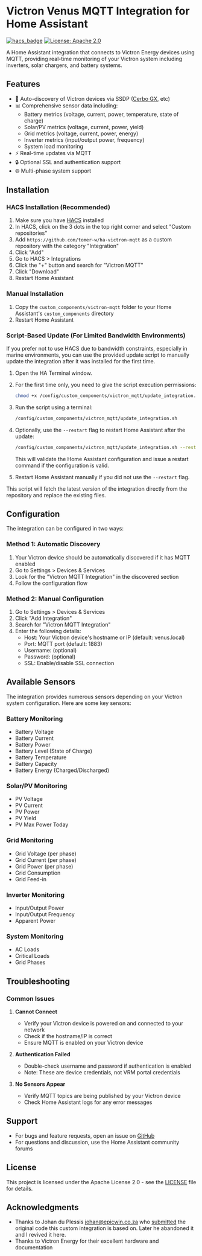 # Victron Venus MQTT Integration for Home Assistant

[![hacs_badge](https://img.shields.io/badge/HACS-Custom-orange.svg)](https://github.com/custom-components/hacs)
[![License: Apache 2.0](https://img.shields.io/badge/License-Apache_2.0-blue.svg)](http://www.apache.org/licenses/LICENSE-2.0)
<!-- [![Validate](https://github.com/tomer-w/ha-victron-mqtt/actions/workflows/validate.yaml/badge.svg)](https://github.com/tomer-w/ha-victron-mqtt/actions/workflows/validate.yaml) -->

A Home Assistant integration that connects to Victron Energy devices using MQTT, providing real-time monitoring of your Victron system including inverters, solar chargers, and battery systems.

## Features

- 🔌 Auto-discovery of Victron devices via SSDP ([Cerbo GX](https://www.victronenergy.com/communication-centres/cerbo-gx), etc)
- 📊 Comprehensive sensor data including:
  - Battery metrics (voltage, current, power, temperature, state of charge)
  - Solar/PV metrics (voltage, current, power, yield)
  - Grid metrics (voltage, current, power, energy)
  - Inverter metrics (input/output power, frequency)
  - System load monitoring
- ⚡ Real-time updates via MQTT
- 🔒 Optional SSL and authentication support
- 🌐 Multi-phase system support

## Installation

### HACS Installation (Recommended)
1. Make sure you have [HACS](https://hacs.xyz/) installed
2. In HACS, click on the 3 dots in the top right corner and select "Custom repositories"
3. Add `https://github.com/tomer-w/ha-victron-mqtt` as a custom repository with the category "Integration"
4. Click "Add"
5. Go to HACS > Integrations
6. Click the "+" button and search for "Victron MQTT"
7. Click "Download"
8. Restart Home Assistant

### Manual Installation
1. Copy the `custom_components/victron-mqtt` folder to your Home Assistant's `custom_components` directory
2. Restart Home Assistant

### Script-Based Update (For Limited Bandwidth Environments)
If you prefer not to use HACS due to bandwidth constraints, especially in marine environments, you can use the provided update script to manually update the integration after it was installed for the first time.

1. Open the HA Terminal window.
2. For the first time only, you need to give the script execution permissions:
   ```bash
   chmod +x /config/custom_components/victron_mqtt/update_integration.sh
   ```
2. Run the script using a terminal:
   ```bash
   /config/custom_components/victron_mqtt/update_integration.sh
   ```
3. Optionally, use the `--restart` flag to restart Home Assistant after the update:
   ```bash
   /config/custom_components/victron_mqtt/update_integration.sh --restart
   ```
   This will validate the Home Assistant configuration and issue a restart command if the configuration is valid.

4. Restart Home Assistant manually if you did not use the `--restart` flag.

This script will fetch the latest version of the integration directly from the repository and replace the existing files.

## Configuration

The integration can be configured in two ways:

### Method 1: Automatic Discovery
1. Your Victron device should be automatically discovered if it has MQTT enabled
2. Go to Settings > Devices & Services
3. Look for the "Victron MQTT Integration" in the discovered section
4. Follow the configuration flow

### Method 2: Manual Configuration
1. Go to Settings > Devices & Services
2. Click "Add Integration"
3. Search for "Victron MQTT Integration"
4. Enter the following details:
   - Host: Your Victron device's hostname or IP (default: venus.local)
   - Port: MQTT port (default: 1883)
   - Username: (optional)
   - Password: (optional)
   - SSL: Enable/disable SSL connection

## Available Sensors

The integration provides numerous sensors depending on your Victron system configuration. Here are some key sensors:

### Battery Monitoring
- Battery Voltage
- Battery Current
- Battery Power
- Battery Level (State of Charge)
- Battery Temperature
- Battery Capacity
- Battery Energy (Charged/Discharged)

### Solar/PV Monitoring
- PV Voltage
- PV Current
- PV Power
- PV Yield
- PV Max Power Today

### Grid Monitoring
- Grid Voltage (per phase)
- Grid Current (per phase)
- Grid Power (per phase)
- Grid Consumption
- Grid Feed-in

### Inverter Monitoring
- Input/Output Power
- Input/Output Frequency
- Apparent Power

### System Monitoring
- AC Loads
- Critical Loads
- Grid Phases

## Troubleshooting

### Common Issues

1. **Cannot Connect**
   - Verify your Victron device is powered on and connected to your network
   - Check if the hostname/IP is correct
   - Ensure MQTT is enabled on your Victron device

2. **Authentication Failed**
   - Double-check username and password if authentication is enabled
   - Note: These are device credentials, not VRM portal credentials

3. **No Sensors Appear**
   - Verify MQTT topics are being published by your Victron device
   - Check Home Assistant logs for any error messages

## Support

- For bugs and feature requests, open an issue on [GitHub](https://github.com/tomer-w/ha-victron-mqtt/issues)
- For questions and discussion, use the Home Assistant community forums

## License

This project is licensed under the Apache License 2.0 - see the [LICENSE](LICENSE) file for details.

## Acknowledgments

- Thanks to Johan du Plessis <johan@epicwin.co.za> who [submitted](https://github.com/home-assistant/core/pull/130505) the original code this custom integration is based on. Later he abandoned it and I revived it here.
- Thanks to Victron Energy for their excellent hardware and documentation
